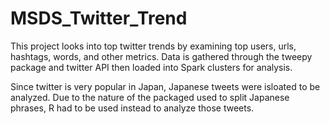 # MSDS_Twitter_Trend

This project looks into top twitter trends by examining top users, urls, hashtags, words, and other metrics. Data is gathered through the tweepy package and twitter API then loaded into Spark clusters for analysis.

Since twitter is very popular in Japan, Japanese tweets were isloated to be analyzed. Due to the nature of the packaged used to split Japanese phrases, R had to be used instead to analyze those tweets.
